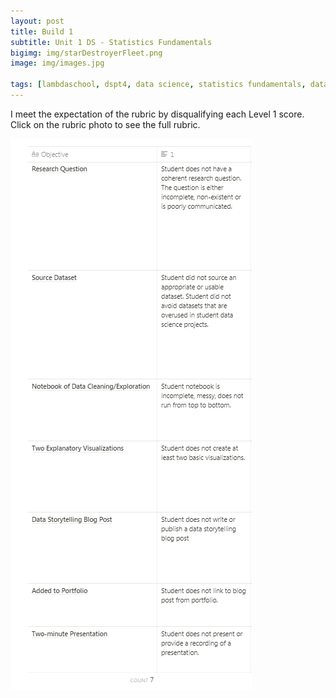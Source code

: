 ```yaml
---
layout: post
title: Build 1
subtitle: Unit 1 DS - Statistics Fundamentals
bigimg: img/starDestroyerFleet.png
image: img/images.jpg

tags: [lambdaschool, dspt4, data science, statistics fundamentals, data wrangling, linear algebra, build 1]
---
```



I meet the expectation of the rubric by disqualifying each Level 1 score. Click on the rubric photo to see the full rubric.

[![](https://github.com/gomlfx/gomlfx.github.io/blob/master/img/rubric.png)](https://www.notion.so/90c17443652841de98cd2120770611e6?v=0f2002e6bdc946f0bb4cb34cc2f51db1)

 

